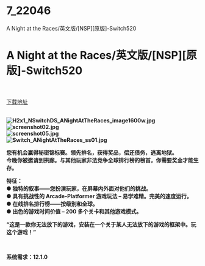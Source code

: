 # 7_22046
A Night at the Races/英文版/[NSP][原版]-Switch520
# A Night at the Races/英文版/[NSP][原版]-Switch520
 <br/></br>
[下载地址](https://www.switch520.cc/article/22046 "下载地址")
<br/></br>

<p><strong><img title="H2x1_NSwitchDS_ANightAtTheRaces_image1600w.jpg" src="https://www.switch520.cc/muke_img/2021_09_04_ae8b8b30f244d.jpg" alt="H2x1_NSwitchDS_ANightAtTheRaces_image1600w.jpg"></strong><br>
<strong><img title="screenshot02.jpg" src="https://www.switch520.cc/muke_img/2021_09_04_aae8398003e10.jpg" alt="screenshot02.jpg"></strong><br>
<strong><img title="screenshot05.jpg" src="https://www.switch520.cc/muke_img/2021_09_04_0e4fe73f222f9.jpg" alt="screenshot05.jpg"></strong><br>
<strong><img title="Switch_ANightAtTheRaces_ss01.jpg" src="https://www.switch520.cc/muke_img/2021_09_04_9d5d61fed90e8.jpg" alt="Switch_ANightAtTheRaces_ss01.jpg">&nbsp;</strong></p>
<p><strong>您有机会赢得秘密锦标赛。领先排名，获得奖品，偿还债务，逃离地狱。</strong><br>
<strong>今晚你被邀请到拱廊。与其他玩家非法竞争全球排行榜的榜首。你需要奖金才能生存。</strong></p>
<p><strong>特征：</strong><br>
<strong>● 独特的叙事——您扮演玩家，在屏幕内外面对他们的挑战。</strong><br>
<strong>● 具有挑战性的 Arcade-Platformer 游戏玩法 – 易学难精。完美的速度运行。</strong><br>
<strong>● 在线排名排行榜——按级别和全球。</strong><br>
<strong>● 出色的游戏时间价值 – 200 多个关卡和其他游戏模式。</strong></p>
<p><strong>“这是一款你无法放下的游戏，安装在一个关于某人无法放下的游戏的框架中。玩这个游戏！”</strong></p>
<p>&nbsp;</p>
<p><strong>系统需求：12.1.0</strong></p>
